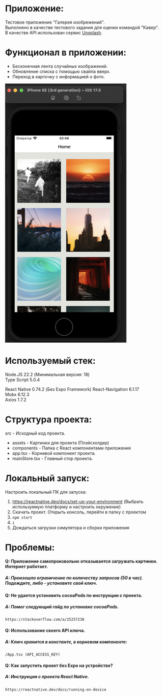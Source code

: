 # Приложение:
Тестовое приложение "Галерея изобрежений".  
Выполнено в качестве тестового задания для оценки командой "Кавер".  
В качестве API использован сервис [Unsplash]([https://unsplash.com/]).  
# Функционал в приложении:
- Бесконечная лента случайных изображений.
- Обновление списка с помощью свайпа вверх.
- Переход в карточку с информацией о фото.

![Фото интерфейса приложения](example.png "Home")

# Используемый стек:
Node.JS 22.2 (Минимальная версия: 18)  
Type Script 5.0.4  

React Native 0.74.2  (Без Expo Framework)
React-Navigation 6.1.17  
Mobx 6.12.3  
Axios 1.7.2  

# Структура проекта:
src - Исходный код проекта.
- assets - Картинки для проекта (Плэйсхолдер)
- components - Папка с React компонентами приложения
- app.tsx - Корневой компонент проекта.
- mainStore.tsx - Главный стор проекта.

# Локальный запуск:
Настроить локальный ПК для запуска:
1. https://reactnative.dev/docs/set-up-your-environment (Выбрать используемую платформу и настроить окружение)
2. Скачать проект. Открыть консоль, перейти в папку с проектом
3. `npm start`
4. `i`
5. Дождаться загрузки симулятора и сборки приложения

# Проблемы:  
#### Q: Приложение самопроизвольно отказывается загружать картинки. Интернет работает.
##### A: Произошло ограничение по количеству запросов (50 в час). Подождите, либо - установите свой ключ.  
#### Q: Не удается установить cocoaPods по инструкции с проекта.
##### A: Помог следующий гайд по установке cocoaPods.
`https://stackoverflow.com/a/25257238` 
#### Q: Использование своего API ключа.
##### A: Ключ хранится в константе, в корневом компоненте:
`/App.tsx (API_ACCESS_KEY)`

#### Q: Как запустить проект без Expo на устройстве?
##### A: Инструкция с проекта React Native.
`https://reactnative.dev/docs/running-on-device`